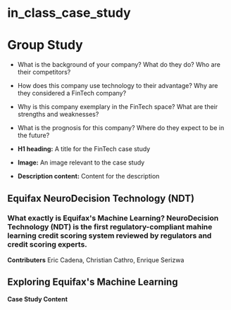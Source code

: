 # in_class_case_study

# Group Study

* What is the background of your company? What do they do? Who are their competitors?

* How does this company use technology to their advantage? Why are they considered a FinTech company?

* Why is this company exemplary in the FinTech space? What are their strengths and weaknesses?

* What is the prognosis for this company? Where do they expect to be in the future?

* **H1 heading:** A title for the FinTech case study

* **Image:** An image relevant to the case study



* **Description content:** Content for the description

## **Equifax NeuroDecision Technology (NDT)**

### What exactly is Equifax's Machine Learning? NeuroDecision Technology (NDT) is the first regulatory-compliant mahine learning credit scoring system reviewed by regulators and credit scoring experts.

**Contributers**
Eric Cadena, Christian Cathro, Enrique Serizwa

## Exploring Equifax's Machine Learning
**Case Study Content**
